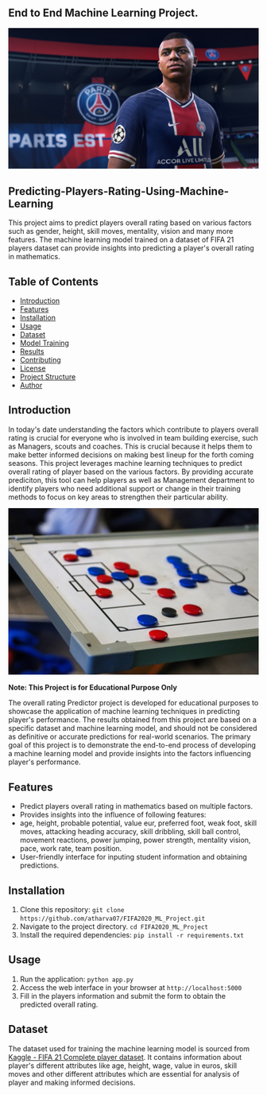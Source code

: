 ## End to End Machine Learning Project.

![Alt text](static/Fifa21.jpg)

## Predicting-Players-Rating-Using-Machine-Learning

This project aims to predict players overall rating based on various factors such as gender, height, skill moves, mentality, vision and many more features. The machine learning model trained on a dataset of FIFA 21 players dataset can provide insights into predicting a player's overall rating in mathematics.

## Table of Contents

- [Introduction](#introduction)
- [Features](#features)
- [Installation](#installation)
- [Usage](#usage)
- [Dataset](#dataset)
- [Model Training](#model-training)
- [Results](#results)
- [Contributing](#contributing)
- [License](#license)
- [Project Structure](#project-structure)
- [Author](#author)

## Introduction

In today's date understanding the factors which contribute to players overall rating is crucial for everyone who is involved in team building exercise, such as Managers, scouts and coaches. This is crucial because it helps them to make better informed decisions on making best lineup for the forth coming seasons. This project leverages machine learning techniques to predict overall rating of player based on the various factors. By providing accurate prediciton, this tool can help players as well as Management department to identify players who need additional support or change in their training methods to focus on key areas to strengthen their particular ability.

![Alt text](static/tactics-gf42d8fb29_1280.jpg)

**Note: This Project is for Educational Purpose Only**

The overall rating Predictor project is developed for educational purposes to showcase the application of machine learning techniques in predicting player's performance. The results obtained from this project are based on a specific dataset and machine learning model, and should not be considered as definitive or accurate predictions for real-world scenarios. The primary goal of this project is to demonstrate the end-to-end process of developing a machine learning model and provide insights into the factors influencing player's performance.

## Features 
- Predict players overall rating in mathematics based on multiple factors.
- Provides insights into the influence of following features:
- age, height, probable potential, value eur, preferred foot, weak foot, skill moves, attacking heading accuracy, 
skill dribbling, skill ball control, movement reactions, power jumping, power strength, mentality vision, pace, work rate, team position.
- User-friendly interface for inputing student information and obtaining predictions.

## Installation

1. Clone this repository: `git clone https://github.com/atharva07/FIFA2020_ML_Project.git`
2. Navigate to the project directory. `cd FIFA2020_ML_Project`
3. Install the required dependencies: `pip install -r requirements.txt`

## Usage

1. Run the application: `python app.py`
2. Access the web interface in your browser at `http://localhost:5000`
3. Fill in the players information and submit the form to obtain the predicted overall rating.

## Dataset

The dataset used for training the machine learning model is sourced from [Kaggle - FIFA 21 Complete player dataset](https://www.kaggle.com/datasets/stefanoleone992/fifa-21-complete-player-dataset). It contains information about player's different attributes like age, height, wage, value in euros, skill moves and other different attributes which are essential for analysis of player and making informed decisions.
